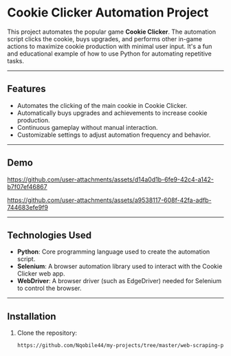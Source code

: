 # Cookie Clicker Automation Project

This project automates the popular game **Cookie Clicker**. The automation script clicks the cookie, buys upgrades, and performs other in-game actions to maximize cookie production with minimal user input. It's a fun and educational example of how to use Python for automating repetitive tasks.

---

## Features

- Automates the clicking of the main cookie in Cookie Clicker.
- Automatically buys upgrades and achievements to increase cookie production.
- Continuous gameplay without manual interaction.
- Customizable settings to adjust automation frequency and behavior.

---

## Demo

https://github.com/user-attachments/assets/d14a0d1b-6fe9-42c4-a142-b7f07ef46867

https://github.com/user-attachments/assets/a9538117-608f-42fa-adfb-744683efe9f9

---

## Technologies Used

- **Python**: Core programming language used to create the automation script.
- **Selenium**: A browser automation library used to interact with the Cookie Clicker web app.
- **WebDriver**: A browser driver (such as EdgeDriver) needed for Selenium to control the browser.

---

## Installation

1. Clone the repository:
   ```bash
   https://github.com/Nqobile44/my-projects/tree/master/web-scraping-projects/cookie-clicker-automation-program
